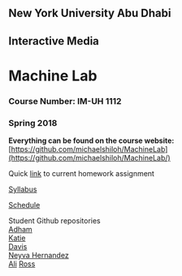 ## New York University Abu Dhabi
## Interactive Media
# Machine Lab
### Course Number: IM-UH 1112
### Spring 2018

**Everything can be found on the course website:**   
[https://github.com/michaelshiloh/MachineLab](https://github.com/michaelshiloh/MachineLab/)


Quick [link](https://github.com/michaelshiloh/MachineLab/blob/master/schedule.md#current-homework-assignment)
to current homework assignment

[Syllabus](syllabus.md)  

[Schedule](schedule.md)

Student Github repositories  
[Adham](https://github.com/AdhamChakohi/machinelab)    
[Katie](https://github.com/katielee6986/Machine-Lab)  
[Davis](https://github.com/Davis-Teague/Machine-Lab-Spring-2018)  
[Neyva Hernandez](https://github.com/nth230/Machine-Lab)  
[Ali](https://github.com/Ali-AlDhaheri/MachineLab)
[Ross](https://github.com/ross67/MachineLabs)
